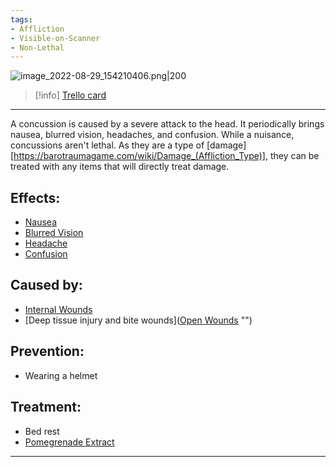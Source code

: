 ```yaml
---
tags:
- Affliction
- Visible-on-Scanner
- Non-Lethal
---
```


![image_2022-08-29_154210406.png\|200](/Head_Brain/Concussion%20-%20Attachments/6718845db30472d958dd7c32.png)

> [!info] [Trello card](https://trello.com/c/mpEvY3eD/85-concussion)

---

A concussion is caused by a severe attack to the head. It periodically brings nausea, blurred vision, headaches, and confusion. While a nuisance, concussions aren't lethal. As they are a type of [damage][https://barotraumagame.com/wiki/Damage_(Affliction_Type)], they can be treated with any items that will directly treat damage.

## Effects:

- [Nausea](../Symptoms/Nausea.md)
- [Blurred Vision](../Symptoms/Blurred%20Vision.md)
- [Headache](../Symptoms/Headache.md)
- [Confusion](../Symptoms/Confusion%202.md)

## Caused by:

- [Internal Wounds](../Any%20bodypart/Internal%20Wounds.md)
- [Deep tissue injury and bite wounds]([Open Wounds](../Any%20bodypart/Open%20Wounds.md) "‌")

## Prevention:

- Wearing a helmet

## Treatment:

- Bed rest
- [Pomegrenade Extract](https://barotraumagame.com/wiki/Pomegrenade_Extract)

---

